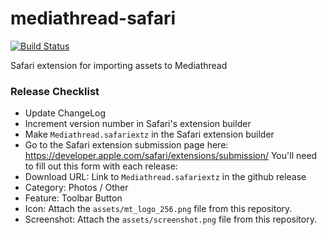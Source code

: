 # mediathread-safari

[![Build Status](https://travis-ci.org/ccnmtl/mediathread-safari.svg?branch=master)](https://travis-ci.org/ccnmtl/mediathread-safari)

Safari extension for importing assets to Mediathread 

### Release Checklist
* Update ChangeLog
* Increment version number in Safari's extension builder
* Make `Mediathread.safariextz` in the Safari extension builder
* Go to the Safari extension submission page here:
  https://developer.apple.com/safari/extensions/submission/
  You'll need to fill out this form with each release:
* Download URL: Link to `Mediathread.safariextz` in the github release
* Category: Photos / Other
* Feature: Toolbar Button
* Icon: Attach the `assets/mt_logo_256.png` file from this repository.
* Screenshot: Attach the `assets/screenshot.png` file from this repository.
